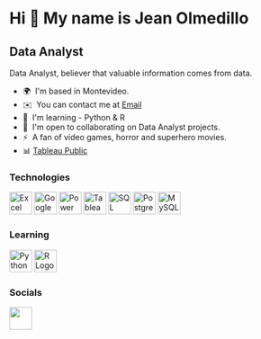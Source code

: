 Hi 👋 My name is Jean Olmedillo
===============================

Data Analyst
------------

Data Analyst, believer that valuable information comes from data.

* 🌍  I'm based in Montevideo.
* ✉️  You can contact me at [Email](mailto:jeanolmedillo@outlook.com)
* 🧠  I'm learning - Python & R
* 🤝  I'm open to collaborating on Data Analyst projects.
* ⚡  A fan of video games, horror and superhero movies.
* 📊  [Tableau Public](https://public.tableau.com/app/profile/jeanolmedillo)

### Technologies

<p align="left">
<img src = "https://user-images.githubusercontent.com/78714438/185477230-35d88297-8468-4098-adc9-be23b5f10f5a.svg" width = 40px heigth = 40px alt = "Excel Logo">
<img src = "https://user-images.githubusercontent.com/78714438/185485499-9289be08-b6f1-444b-bcdf-e43e7bc01fec.svg" width = 40px heigth = 40px alt = "Google Sheet Logo">
<img src = "https://user-images.githubusercontent.com/78714438/185477857-65ec93d8-5bcb-4f6a-941e-ddb5ac30b318.svg" width = 40px heigth = 40px alt = "Power Bi Logo">
<img src = "https://user-images.githubusercontent.com/78714438/185478048-0da2380f-4d54-4164-b1bb-05ff0abdeb9b.svg" width = 40px heigth = 40px alt = "Tableau Logo">
<img src = "https://user-images.githubusercontent.com/78714438/185521614-932f07f0-eeb6-4d80-b2c5-764453a3647a.svg" width = 40px heigth = 40px alt = "SQL Server Logo">
<img src = "https://user-images.githubusercontent.com/78714438/185478183-d203fa04-1ee8-4b27-9ab1-bc4e49736637.svg" width = 40px heigth = 40px alt = "PostgresSQL Logo">
<img src = "https://user-images.githubusercontent.com/78714438/185478373-a418401c-b555-463c-a11b-9701a98932bd.svg" width = 40px heigth = 40px alt = "MySQL Logo">
</p>

### Learning

<p align="left">
<img src = "https://user-images.githubusercontent.com/78714438/185481513-e2738b5e-8a79-4b71-b731-98148ef2efb6.svg" width = 40px heigth = 40px alt = "Python Logo">
<img src = "https://user-images.githubusercontent.com/78714438/185481621-8c784799-365d-4c1f-a467-d02632b8572a.svg" width = 40px heigth = 40px alt = "R Logo">
</p>

### Socials

<p align="left"> 
<a href="https://www.linkedin.com/in/jeanolmedillo/" target="_blank" rel="noreferrer"><img src="https://user-images.githubusercontent.com/78714438/185482011-a4e74434-058d-4353-80ef-e281ca2f6754.svg" width="40" height="40"/></a>
</p>



